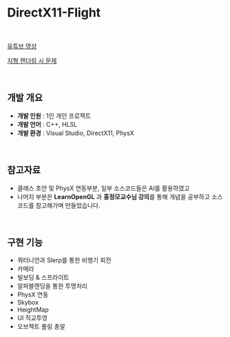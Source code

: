 # DirectX11-Flight

<br>

[유튜브 영상](https://youtu.be/oKvYUiVG-g8?si=Tr09Sb1_L0cLxAzb)

[지형 렌더링 시 문제](https://wandering-rumba-865.notion.site/DirectX11-26caba645d3280c59d1fcec67ec491bd)

<br>

## 개발 개요

- **개발 인원** : 1인 개인 프로젝트
- **개발 언어** : C++, HLSL
- **개발 환경** : Visual Studio, DirectX11, PhysX

<br>

## 참고자료
- 클래스 초안 및 PhysX 연동부분, 일부 소스코드들은 AI를 활용하였고
- 나머지 부분은 **LearnOpenGL** 과 **홍정모교수님 강의**를 통해 개념을 공부하고 소스코드를 참고해가며 만들었습니다.

<br>

## 구현 기능

- 쿼터니언과 Slerp를 통한 비행기 회전
- 카메라
- 빌보딩 & 스프라이트
- 알파블렌딩을 통한 투명처리
- PhysX 연동
- Skybox
- HeightMap
- UI 직교투영
- 오브젝트 풀링 총알
